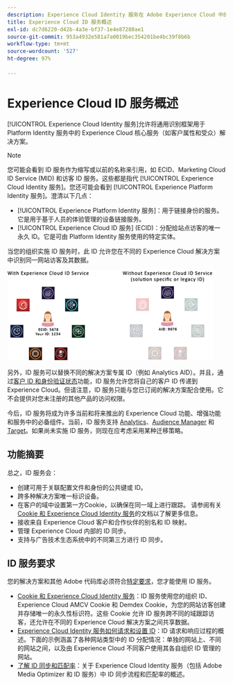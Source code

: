 ```yaml
---
description: Experience Cloud Identity 服务在 Adobe Experience Cloud 中的角色。
title: Experience Cloud ID 服务概述
exl-id: dc7d6220-d42b-4a3e-bf37-1e4e87280ae1
source-git-commit: 953a4932e581a7a0019bec354201be4bc39f8b6b
workflow-type: tm+mt
source-wordcount: '527'
ht-degree: 97%

---
```


# Experience Cloud ID 服务概述

[!UICONTROL Experience Cloud Identity 服务]允许将通用识别框架用于 Platform Identity 服务中的 Experience Cloud 核心服务（如客户属性和受众）解决方案。

>[!NOTE]
>
> 您可能会看到 ID 服务作为缩写或以前的名称来引用，如 ECID、Marketing Cloud ID Service (MID) 和访客 ID 服务。这些都是指代 [!UICONTROL Experience Cloud Identity 服务]。您还可能会看到 [!UICONTROL Experience Platform Identity 服务]。澄清以下几点：

* [!UICONTROL Experience Platform Identity 服务]：用于链接身份的服务。它是用于基于人员的体验管理的设备链接服务。
* [!UICONTROL Experience Cloud ID 服务] (ECID)：分配给站点访客的唯一永久 ID。它是可由 Platform Identity 服务使用的特定实体。

当您的组织实施 ID 服务时，此 ID 允许您在不同的 Experience Cloud 解决方案中识别同一网站访客及其数据。

![](assets/ecid-new.png)

另外，ID 服务可以替换不同的解决方案专属 ID（例如 Analytics AID）。并且，通过[客户 ID 和身份验证状态](/help/reference/authenticated-state.md)功能，ID 服务允许您将自己的客户 ID 传递到 Experience Cloud。但请注意，ID 服务只能与您已订阅的解决方案配合使用。它不会提供对您未注册的其他产品的访问权限。

今后，ID 服务将成为许多当前和将来推出的 Experience Cloud 功能、增强功能和服务中的必备组件。当前，ID 服务支持 [Analytics](http://www.adobe.com/cn/marketing-cloud/web-analytics.html)、[Audience Manager](http://www.adobe.com/cn/marketing-cloud/data-management-platform.html) 和 [Target](http://www.adobe.com/cn/marketing-cloud/testing-targeting.html)。如果尚未实施 ID 服务，则现在应考虑采用某种迁移策略。

## 功能摘要

总之，ID 服务会：

* 创建可用于关联配置文件和身份的公共键或 ID。
* 跨多种解决方案唯一标识设备。
* 在客户的域中设置第一方Cookie，以确保在同一域上进行跟踪。 请参阅有关 [Cookie 和 Experience Cloud Identity 服务](./cookies.md)的文档以了解更多信息。
* 接收来自 Experience Cloud 客户和合作伙伴的别名和 ID 映射。
* 管理 Experience Cloud 内部的 ID 同步。
* 支持与广告技术生态系统中的不同第三方进行 ID 同步。

## ID 服务要求

您的解决方案和其他 Adobe 代码库必须符合[特定要求](/help/reference/requirements.md)，您才能使用 ID 服务。

* [Cookie 和 Experience Cloud Identity 服务](cookies.md)：ID 服务使用您的组织 ID、Experience Cloud AMCV Cookie 和 Demdex Cookie，为您的网站访客创建并存储唯一的永久性标识符。这些 Cookie 允许 ID 服务跨不同的域跟踪访客，还允许在不同的 Experience Cloud 解决方案之间共享数据。
* [Experience Cloud Identity 服务如何请求和设置 ID](id-request.md)：ID 请求和响应过程的概述。下面的示例涵盖了各种网站类型中的 ID 分配情况：单独的网站上、不同的网站之间，以及由 Experience Cloud 不同客户使用其各自组织 ID 管理的网站。
* [了解 ID 同步和匹配率](match-rates.md)：关于 Experience Cloud Identity 服务（包括 Adobe Media Optimizer 和 ID 服务）中 ID 同步流程和匹配率的概述。
